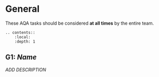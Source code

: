 # General

These AQA tasks should be considered **at all times** by the entire team.

<!-- Use reStructuredText contents directive to generate a local contents -->
```eval_rst
.. contents::
    :local:
    :depth: 1
```

## G1: _Name_

_ADD DESCRIPTION_
